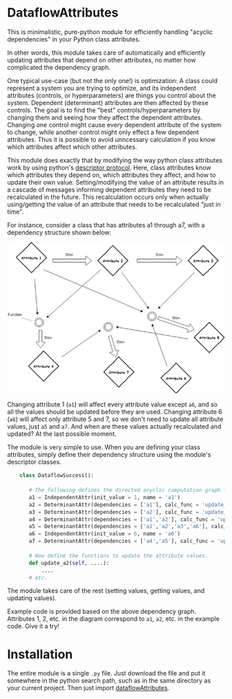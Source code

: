 # DataflowAttributes
This is minimalistic, pure-python module for efficiently handling "acyclic dependencies" in your Python class attributes.

In other words, this module takes care of automatically and efficiently updating attributes that depend on other attributes, no matter how complicated the dependency graph. 

One typical use-case (but not the only one!) is optimization: A class could represent a system you are trying to optimize, and its independent attributes (controls, or hyperparameters) are things you control about the system. Dependent (determinant) attributes are then affected by these controls. The goal is to find the "best" controls/hyperparameters by changing them and seeing how they affect the dependent attributes. Changing one control might cause every dependent attribute of the system to change, while another control might only effect a few dependent attributes. Thus it is possible to avoid unncessary calculation if you know which attributes affect which other attributes.

This module does exactly that by modifying the way python class attributes work by using python's [descriptor protocol](https://docs.python.org/3/howto/descriptor.html). Here, class attributes know which attributes they depend on, which attributes they affect, and how to update their own value. Setting/modifying the value of an attribute results in a cascade of messages informing dependent attributes they need to be recalculated in the future. This recalculation occurs only when actually using/getting the value of an attribute that needs to be recalculated "just in time".

For instance, consider a class that has attributes a1 through a7, with a dependency structure shown below:

![Graph of Example](acyclic_dependency_example_pic.png)

Changing attribute 1 (`a1`) will affect every attribute value except `a6`, and so all the values should be updated before they are used. Changing attribute 6 (`a6`) will affect only attribute 5 and 7, so we don't need to update all attribute values, just `a5` and `a7`. And when are these values actually recalculated and updated? At the last possible moment.

The module is very simple to use. When you are defining your class attributes, simply define their dependency structure using the module's descriptor classes. 
 
 ```python
     class DataflowSuccess():
    
        # The following defines the directed acyclic computation graph for these attributes.
        a1 = IndependentAttr(init_value = 1, name = 'a1')
        a2 = DeterminantAttr(dependencies = ['a1'], calc_func = 'update_a2', name = 'a2')
        a3 = DeterminantAttr(dependencies = ['a2'], calc_func = 'update_a3', name = 'a3')
        a4 = DeterminantAttr(dependencies = ['a1','a2'], calc_func = 'update_a4', name = 'a4')
        a5 = DeterminantAttr(dependencies = ['a1','a2','a3','a6'], calc_func = 'update_a5', name = 'a5')
        a6 = IndependentAttr(init_value = 6, name = 'a6')
        a7 = DeterminantAttr(dependencies = ['a4','a5'], calc_func = 'update_a7', name = 'a7')
        
        # Now define the functions to update the attribute values.
        def update_a2(self, ....):
            ....
        # etc.
 ```
The module takes care of the rest (setting values, getting values, and updating values).

Example code is provided based on the above dependency graph. Attributes 1, 2, etc. in the diagram correspond to `a1`, `a2`, etc. in the example code. Give it a try!

# Installation
The entire module is a single `.py` file. Just download the file and put it somewhere in the python search path, such as in the same directory as your current project. Then just import [dataflowAttributes](/dataflowAttributes.py).
